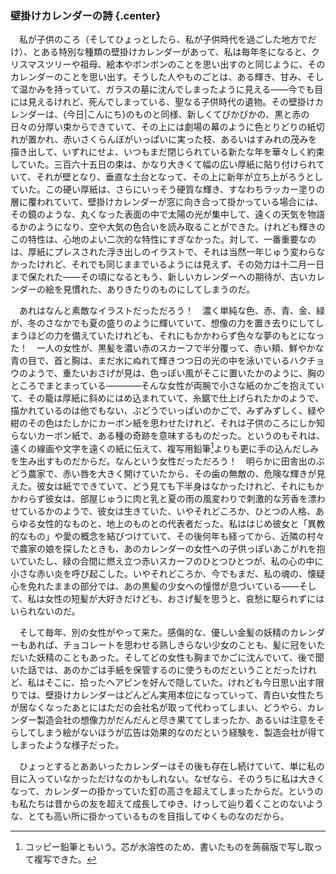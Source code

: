 ### 壁掛けカレンダーの詩 {.center}

　私が子供のころ（そしてひょっとしたら、私が子供時代を過ごした地方でだけ）、とある特別な種類の壁掛けカレンダーがあって、私は毎年冬になると、クリスマスツリーや祖母、絵本やボンボンのことを思い出すのと同じように、そのカレンダーのことを思い出す。そうした人やものごとは、ある輝き、甘み、そして温かみを持っていて、ガラスの墓に沈んでしまったように見える――今でも目には見えるけれど、死んでしまっている、聖なる子供時代の遺物。その壁掛けカレンダーは、{今日|こんにち}のものと同様、新しくてぴかぴかの、黒と赤の日々の分厚い束からできていて、その上には劇場の幕のように色とりどりの紙切れが置かれ、赤いさくらんぼがいっぱいに実った枝、あるいはすみれの茂みを描き出して、いずれにせよ、いつもまだ閉じられている新たな年を華々しく約束していた。三百六十五日の束は、かなり大きくて幅の広い厚紙に貼り付けられていて、それが壁となり、垂直な土台となって、その上に新年が立ち上がろうとしていた。この硬い厚紙は、さらにいっそう硬質な輝き、すなわちラッカー塗りの層に覆われていて、壁掛けカレンダーが窓に向き合って掛かっている場合には、その鏡のような、丸くなった表面の中で太陽の光が集中して、遠くの天気を物語るかのようになり、空や大気の色合いを読み取ることができた。けれども輝きのこの特性は、心地のよい二次的な特性にすぎなかった。対して、一番重要なのは、厚紙にプレスされた浮き出しのイラストで、それは当然一年じゅう変わらなかったけれど、それでも同じままでいるようには見えず、その効力は十二月一日まで保たれた――その頃になるともう、新しいカレンダーへの期待が、古いカレンダーの絵を見慣れた、ありきたりのものにしてしまうのだ。

　あれはなんと素敵なイラストだっただろう！　濃く単純な色、赤、青、金、緑が、冬のさなかでも夏の盛りのように輝いていて、想像の力を置き去りにしてしまうほどの力を備えていたけれども、それにもかかわらず色々な夢のもとになった！　一人の女性が、黒髪を濃い赤のスカーフで半分覆って、赤い頬、鮮やかな青の目で、首と胸は、まだ水にぬれて輝きつつ日の光の中を泳いでいるハクチョウのようで、重たいおさげが見は、色っぽい風がそこに置いたかのように、胸のところでまとまっている――――そんな女性が両腕で小さな紙のかごを抱えていて、その籠は厚紙に斜めにはめ込まれていて、糸鋸で仕上げられたかのようで、描かれているのは他でもない、ぶどうでいっぱいのかごで、みずみずしく、緑や紺のその色はたしかにカーボン紙を思わせたけれど、それは子供のころにしか知らないカーボン紙で、ある種の奇跡を意味するものだった。というのもそれは、遠くの線画や文字を遠くの紙に伝えて、複写用鉛筆[^1]よりも更に手の込んだしみを生み出すものだからだ。なんという女性だっただろう！　明らかに田舎出のぶどう農家で、赤い唇を大きく開けていたから、その歯の無敵の、危険な輝きが見えた。彼女は紙でできていて、どう見ても下半身はなかったけれど、それにもかかわらず彼女は、部屋じゅうに肉と乳と夏の雨の風変わりで刺激的な芳香を漂わせているかのようで、彼女は生きていた、いやそれどころか、ひとつの人格、あらゆる女性的なものと、地上のものとの代表者だった。私ははじめ彼女と「異教的なもの」や愛の概念を結びつけていて、その後何年も経ってから、近隣の村々で農家の娘を探したときも、あのカレンダーの女性への子供っぽいあこがれを抱いていたし、緑の合間に燃え立つ赤いスカーフのひとつひとつが、私の心の中に小さな赤い炎を呼び起こした。いやそれどころか、今でもまだ、私の魂の、懐疑心を免れたままの部分では、あの黒髪の少女への憧憬が息づいている――そして、私は女性の短髪が大好きだけども、おさげ髪を思うと、哀愁に駆られずにはいられないのだ。
[^1]: コッピー鉛筆ともいう。芯が水溶性のため、書いたものを蒟蒻版で写し取って複写できた。

　そして毎年、別の女性がやって来た。感傷的な、優しい金髪の妖精のカレンダーもあれば、チョコレートを思わせる熟しきらない少女のことも、髪に冠をいただいた妖精のこともあった。そしてどの女性も胸までかごに沈んでいて、後で聞いた話では、あのかごは手紙を保管するのに使うものだということだったけれど、私はそこに、拾ったヘアピンを好んで隠していた。けれども今日思い出す限りでは、壁掛けカレンダーはどんどん実用本位になっていって、青白い女性たちが居なくなったあとにはただの会社名が取って代わってしまい、どうやら、カレンダー製造会社の想像力がだんだんと尽き果ててしまったか、あるいは注意をそらしてしまう絵がないほうが広告は効果的なのだという経験を、製造会社が得てしまったような様子だった。

　ひょっとするとああいったカレンダーはその後も存在し続けていて、単に私の目に入っていなかっただけなのかもしれない。なぜなら、そのうちに私は大きくなって、カレンダーの掛かっていた釘の高さを超えてしまったからだ。というのも私たちは昔からの友を超えて成長してゆき、けっして辿り着くことのないような、とても高い所に掛かっているものを目指してゆくものなのだから。